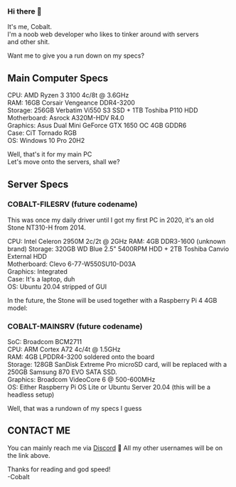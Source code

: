 ### Hi there 👋

It's me, Cobalt.  
I'm a noob web developer who likes to tinker around with servers  
and other shit.  

Want me to give you a run down on my specs?  

## Main Computer Specs  

CPU: AMD Ryzen 3 3100 4c/8t @ 3.6GHz  
RAM: 16GB Corsair Vengeance DDR4-3200  
Storage: 256GB Verbatim Vi550 S3 SSD + 1TB Toshiba P110 HDD  
Motherboard: Asrock A320M-HDV R4.0  
Graphics: Asus Dual Mini GeForce GTX 1650 OC 4GB GDDR6  
Case: CiT Tornado RGB  
OS: Windows 10 Pro 20H2  

Well, that's it for my main PC  
Let's move onto the servers, shall we?  

## Server Specs  

### COBALT-FILESRV (future codename)

This was once my daily driver until I got my first PC in 2020, it's an old Stone NT310-H from 2014.  

CPU: Intel Celeron 2950M 2c/2t @ 2GHz
RAM: 4GB DDR3-1600 (unknown brand)
Storage: 320GB WD Blue 2.5" 5400RPM HDD + 2TB Toshiba Canvio External HDD  
Motherboard: Clevo 6-77-W550SU10-D03A  
Graphics: Integrated  
Case: It's a laptop, duh  
OS: Ubuntu 20.04 stripped of GUI  

In the future, the Stone will be used together with a Raspberry Pi 4 4GB model:  

### COBALT-MAINSRV (future codename)

SoC: Broadcom BCM2711  
CPU: ARM Cortex A72 4c/4t @ 1.5GHz  
RAM: 4GB LPDDR4-3200 soldered onto the board  
Storage: 128GB SanDisk Extreme Pro microSD card, will be replaced with a 250GB Samsung 870 EVO SATA SSD.  
Graphics: Broadcom VideoCore 6 @ 500-600MHz  
OS: Either Raspberry Pi OS Lite or Ubuntu Server 20.04 (this will be a headless setup)  

Well, that was a rundown of my specs I guess

## CONTACT ME

You can mainly reach me via [Discord](dsc.bio/criterion4101) :speech_balloon:
All my other usernames will be on the link above.

Thanks for reading and god speed!  
-Cobalt  
